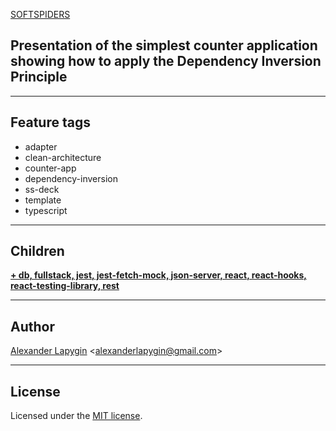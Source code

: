 [SOFTSPIDERS](https://github.com/softspiders/softspiders)

## Presentation of the simplest counter application showing how to apply the Dependency Inversion Principle

---

## Feature tags
- adapter
- clean-architecture
- counter-app
- dependency-inversion
- ss-deck
- template
- typescript

---

## Children
[**+ db, fullstack, jest, jest-fetch-mock, json-server, react, react-hooks, react-testing-library, rest**](https://github.com/softspiders/cleanarchitecture-react-fullstack-starter)

---

## Author

[Alexander Lapygin](https://github.com/AlexanderLapygin) <<alexanderlapygin@gmail.com>>

---

## License

Licensed under the [MIT license](./LICENSE).
